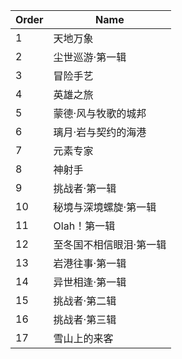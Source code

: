 |Order|Name|
|-|-|
|1|天地万象|
|2|尘世巡游·第一辑|
|3|冒险手艺|
|4|英雄之旅|
|5|蒙德·风与牧歌的城邦|
|6|璃月·岩与契约的海港|
|7|元素专家|
|8|神射手|
|9|挑战者·第一辑|
|10|秘境与深境螺旋·第一辑|
|11|Olah！第一辑|
|12|至冬国不相信眼泪·第一辑|
|13|岩港往事·第一辑|
|14|异世相逢·第一辑|
|15|挑战者·第二辑|
|16|挑战者·第三辑|
|17|雪山上的来客|
